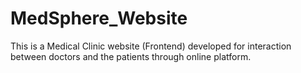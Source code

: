 # MedSphere_Website
This is a Medical Clinic website (Frontend) developed for interaction between doctors and the patients through online platform.

